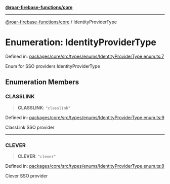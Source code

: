 [**@roar-firebase-functions/core**](../README.md)

***

[@roar-firebase-functions/core](../README.md) / IdentityProviderType

# Enumeration: IdentityProviderType

Defined in: [packages/core/src/types/enums/IdentityProviderType.enum.ts:7](https://github.com/yeatmanlab/roar-firebase-functions/blob/24ea7b8e0f05ba2fca7d62901c43f15726f15a89/packages/core/src/types/enums/IdentityProviderType.enum.ts#L7)

Enum for SSO providers
 IdentityProviderType

## Enumeration Members

### CLASSLINK

> **CLASSLINK**: `"classlink"`

Defined in: [packages/core/src/types/enums/IdentityProviderType.enum.ts:9](https://github.com/yeatmanlab/roar-firebase-functions/blob/24ea7b8e0f05ba2fca7d62901c43f15726f15a89/packages/core/src/types/enums/IdentityProviderType.enum.ts#L9)

ClassLink SSO provider

***

### CLEVER

> **CLEVER**: `"clever"`

Defined in: [packages/core/src/types/enums/IdentityProviderType.enum.ts:8](https://github.com/yeatmanlab/roar-firebase-functions/blob/24ea7b8e0f05ba2fca7d62901c43f15726f15a89/packages/core/src/types/enums/IdentityProviderType.enum.ts#L8)

Clever SSO provider
